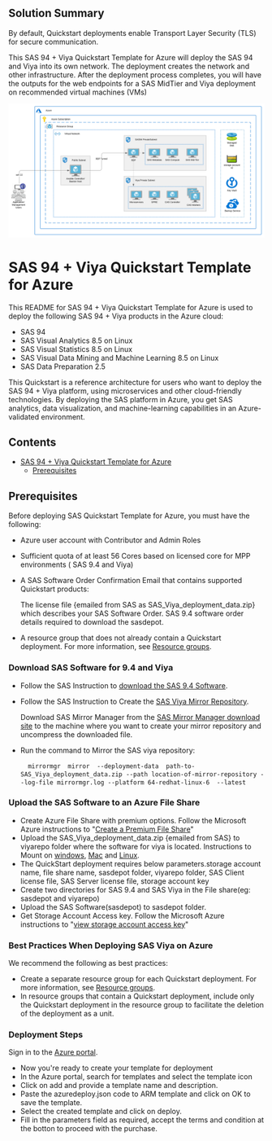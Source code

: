 <a name="Summary"></a>
## Solution Summary
By default, Quickstart deployments enable Transport Layer Security (TLS) for secure communication.

This SAS 94 + Viya Quickstart Template for Azure will deploy the SAS 94 and Viya into its own network. The deployment creates the network and other infrastructure.  After the deployment process completes, you will have the outputs for the web endpoints for a SAS MidTier and Viya deployment on recommended virtual machines (VMs)

![Network Diagram](sas94-viya-architecture-diagram.svg)

# SAS 94 + Viya Quickstart Template for Azure
This README for  SAS 94 + Viya Quickstart Template for Azure is used to deploy the following SAS 94 + Viya products in the Azure cloud:


* SAS 94
* SAS Visual Analytics 8.5 on Linux
* SAS Visual Statistics 8.5 on Linux
* SAS Visual Data Mining and Machine Learning 8.5 on Linux
* SAS Data Preparation 2.5

This Quickstart is a reference architecture for users who want to deploy the SAS 94 + Viya platform, using microservices and other cloud-friendly technologies. By deploying the SAS platform in Azure, you get SAS analytics, data visualization, and machine-learning capabilities in an Azure-validated environment. 

## Contents
- [SAS 94 + Viya Quickstart Template for Azure](#sas94-viya-quickstart-template-for-azure)
  - [Prerequisites](#prerequisites)

<a name="Prerequisites"></a>
## Prerequisites
Before deploying SAS Quickstart Template for Azure, you must have the following:
* Azure user account with Contributor and Admin Roles
* Sufficient quota of at least 56 Cores based on licensed core for MPP environments ( SAS 9.4 and Viya)
* A SAS Software Order Confirmation Email that contains supported Quickstart products:
 
	The license file {emailed from SAS as SAS_Viya_deployment_data.zip} which describes your SAS Software Order.
	SAS 9.4 software order details required to download the sasdepot.
 
* A resource group that does not already contain a Quickstart deployment. For more information, see [Resource groups](https://docs.microsoft.com/en-us/azure/azure-resource-manager/resource-group-overview#resource-groups).
### Download SAS Software for 9.4 and Viya
* Follow the SAS Instruction to [download the SAS 9.4 Software](https://documentation.sas.com/?docsetId=biig&docsetTarget=n03005intelplatform00install.htm&docsetVersion=9.4&locale=en).
* Follow the SAS Instruction to Create the [SAS Viya Mirror Repository](https://documentation.sas.com/?docsetId=dplyml0phy0lax&docsetTarget=p1ilrw734naazfn119i2rqik91r0.htm&docsetVersion=3.5&locale=en).

	Download SAS Mirror Manager from the [SAS Mirror Manager download site](https://support.sas.com/en/documentation/install-center/viya/deployment-tools/35/mirror-manager.html) to the machine where you want to create your mirror repository and uncompress the downloaded file.

* Run the command to Mirror the SAS viya repository:

		mirrormgr  mirror  --deployment-data  path-to-SAS_Viya_deployment_data.zip --path location-of-mirror-repository --log-file mirrormgr.log --platform 64-redhat-linux-6  --latest
 
### Upload the SAS Software to an Azure File Share
* Create Azure File Share with premium options. Follow the   Microsoft Azure instructions to "[Create a Premium File Share](https://docs.microsoft.com/en-us/azure/storage/files/storage-how-to-create-premium-fileshare?tabs=azure-portal)"
* Upload the SAS_Viya_deployment_data.zip {emailed from SAS} to viyarepo folder where the software for viya is located. Instructions to Mount on [windows](https://docs.microsoft.com/en-us/azure/storage/files/storage-how-to-use-files-windows), [Mac](https://docs.microsoft.com/en-us/azure/storage/files/storage-how-to-use-files-mac) and [Linux](https://docs.microsoft.com/en-us/azure/storage/files/storage-how-to-use-files-linux).
* The QuickStart deployment requires below parameters.storage account name, file share name, sasdepot folder, viyarepo folder, SAS Client license file, SAS Server license file, storage account key
* Create two directories for SAS 9.4 and SAS Viya in the File share(eg: sasdepot and viyarepo)
* Upload the SAS Software(sasdepot) to sasdepot folder. 
* Get Storage Account Access key. Follow the Microsoft Azure instructions to "[view storage account access key](https://docs.microsoft.com/en-us/azure/storage/common/storage-account-keys-manage?tabs=azure-portal)"
 
### Best Practices When Deploying SAS Viya on Azure
We recommend the following as best practices:
* Create a separate resource group for each Quickstart deployment. For more information, see [Resource groups](https://docs.microsoft.com/en-us/azure/azure-resource-manager/resource-group-overview#resource-groups).
* In resource groups that contain a Quickstart deployment, include only the Quickstart deployment in the resource group to facilitate the deletion of the deployment as a unit.

### Deployment Steps
Sign in to the [Azure portal](https://portal.azure.com/).
* Now you're ready to create your template for deployment
* In the Azure portal, search for templates and select the template icon
* Click on add and provide a template name and description.
* Paste the azuredeploy.json code to ARM template and click on OK to save the template.
* Select the created template and click on deploy. 
* Fill in the parameters field as required, accept the terms and condition at the botton to proceed with the purchase. 
